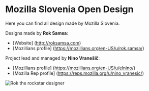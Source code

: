 # Mozilla Slovenia Open Design

Here you can find all design made by Mozilla Slovenia.

Designs made by **Rok Samsa**:
-  [Website] (http://roksamsa.com)
-  [Mozillians profile] (https://mozillians.org/en-US/u/rok.samsa/)


Project lead and managed by **Nino Vranešič**:
-  [Mozillians profile] (https://mozillians.org/en-US/u/elnino/)
-  [Mozilla Rep profile] (https://reps.mozilla.org/u/nino_vranesic/) 

![Rok the rockstar designer](https://cloud.githubusercontent.com/assets/11082452/13553636/faf1b526-e38f-11e5-99aa-a3589eac3183.jpg)

